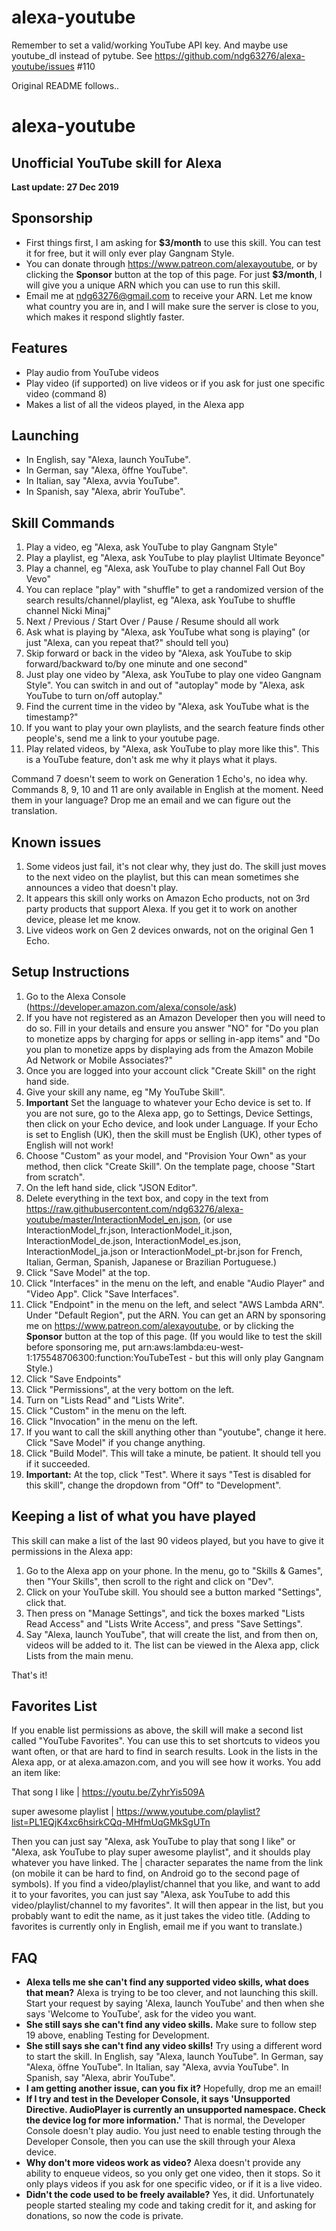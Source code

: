 # alexa-youtube
Remember to set a valid/working YouTube API key.
And maybe use youtube_dl instead of pytube.
See https://github.com/ndg63276/alexa-youtube/issues  #110


Original README follows..

# alexa-youtube
## Unofficial YouTube skill for Alexa
__Last update: 27 Dec 2019__


## Sponsorship
* First things first, I am asking for **$3/month** to use this skill. You can test it for free, but it will only ever play Gangnam Style.
* You can donate through https://www.patreon.com/alexayoutube, or by clicking the **Sponsor** button at the top of this page. For just **$3/month**, I will give you a unique ARN which you can use to run this skill.
* Email me at ndg63276@gmail.com to receive your ARN. Let me know what country you are in, and I will make sure the server is close to you, which makes it respond slightly faster.

## Features
* Play audio from YouTube videos
* Play video (if supported) on live videos or if you ask for just one specific video (command 8)
* Makes a list of all the videos played, in the Alexa app

## Launching
* In English, say "Alexa, launch YouTube". 
* In German, say "Alexa, öffne YouTube". 
* In Italian, say "Alexa, avvia YouTube".
* In Spanish, say "Alexa, abrir YouTube".

## Skill Commands

1. Play a video, eg "Alexa, ask YouTube to play Gangnam Style"
2. Play a playlist, eg "Alexa, ask YouTube to play playlist Ultimate Beyonce"
3. Play a channel, eg "Alexa, ask YouTube to play channel Fall Out Boy Vevo"
4. You can replace "play" with "shuffle" to get a randomized version of the search results/channel/playlist, eg "Alexa, ask YouTube to shuffle channel Nicki Minaj"
5. Next / Previous / Start Over / Pause / Resume should all work
6. Ask what is playing by "Alexa, ask YouTube what song is playing" (or just "Alexa, can you repeat that?" should tell you)
7. Skip forward or back in the video by "Alexa, ask YouTube to skip forward/backward to/by one minute and one second"
8. Just play one video by "Alexa, ask YouTube to play one video Gangnam Style". You can switch in and out of "autoplay" mode by "Alexa, ask YouTube to turn on/off autoplay."
9. Find the current time in the video by "Alexa, ask YouTube what is the timestamp?"
10. If you want to play your own playlists, and the search feature finds other people's, send me a link to your youtube page.
11. Play related videos, by "Alexa, ask YouTube to play more like this". This is a YouTube feature, don't ask me why it plays what it plays.

Command 7 doesn't seem to work on Generation 1 Echo's, no idea why.
Commands 8, 9, 10 and 11 are only available in English at the moment. Need them in your language? Drop me an email and we can figure out the translation.

## Known issues

1. Some videos just fail, it's not clear why, they just do. The skill just moves to the next video on the playlist, but this can mean sometimes she announces a video that doesn't play.
2. It appears this skill only works on Amazon Echo products, not on 3rd party products that support Alexa. If you get it to work on another device, please let me know.
3. Live videos work on Gen 2 devices onwards, not on the original Gen 1 Echo.

## Setup Instructions

1. Go to the Alexa Console (https://developer.amazon.com/alexa/console/ask)
2. If you have not registered as an Amazon Developer then you will need to do so. Fill in your details and ensure you answer "NO" for "Do you plan to monetize apps by charging for apps or selling in-app items" and "Do you plan to monetize apps by displaying ads from the Amazon Mobile Ad Network or Mobile Associates?"
3. Once you are logged into your account click "Create Skill" on the right hand side.
4. Give your skill any name, eg "My YouTube Skill".
5. **Important** Set the language to whatever your Echo device is set to. If you are not sure, go to the Alexa app, go to Settings, Device Settings, then click on your Echo device, and look under Language. If your Echo is set to English (UK), then the skill must be English (UK), other types of English will not work!
6. Choose "Custom" as your model, and "Provision Your Own" as your method, then click "Create Skill". On the template page, choose "Start from scratch".
7. On the left hand side, click "JSON Editor".
8. Delete everything in the text box, and copy in the text from https://raw.githubusercontent.com/ndg63276/alexa-youtube/master/InteractionModel_en.json, (or use InteractionModel_fr.json, InteractionModel_it.json, InteractionModel_de.json, InteractionModel_es.json, InteractionModel_ja.json or InteractionModel_pt-br.json for French, Italian, German, Spanish, Japanese or Brazilian Portuguese.)
9. Click "Save Model" at the top.
10. Click "Interfaces" in the menu on the left, and enable "Audio Player" and "Video App". Click "Save Interfaces".
11. Click "Endpoint" in the menu on the left, and select "AWS Lambda ARN". Under "Default Region", put the ARN. You can get an ARN by sponsoring me on https://www.patreon.com/alexayoutube, or by clicking the **Sponsor** button at the top of this page. (If you would like to test the skill before sponsoring me, put arn:aws:lambda:eu-west-1:175548706300:function:YouTubeTest - but this will only play Gangnam Style.)
12. Click "Save Endpoints"
13. Click "Permissions", at the very bottom on the left.
14. Turn on "Lists Read" and "Lists Write".
15. Click "Custom" in the menu on the left.
16. Click "Invocation" in the menu on the left.
17. If you want to call the skill anything other than "youtube", change it here. Click "Save Model" if you change anything.
18. Click "Build Model". This will take a minute, be patient. It should tell you if it succeeded.
19. **Important:** At the top, click "Test". Where it says "Test is disabled for this skill", change the dropdown from "Off" to "Development". 

## Keeping a list of what you have played
This skill can make a list of the last 90 videos played, but you have to give it permissions in the Alexa app:
1. Go to the Alexa app on your phone. In the menu, go to "Skills & Games", then "Your Skills", then scroll to the right and click on "Dev".
2. Click on your YouTube skill. You should see a button marked "Settings", click that. 
3. Then press on "Manage Settings", and tick the boxes marked "Lists Read Access" and "Lists Write Access", and press "Save Settings".
4. Say "Alexa, launch YouTube", that will create the list, and from then on, videos will be added to it.
The list can be viewed in the Alexa app, click Lists from the main menu.

That's it!

## Favorites List
If you enable list permissions as above, the skill will make a second list called "YouTube Favorites". You can use this to set shortcuts to videos you want often, or that are hard to find in search results.
Look in the lists in the Alexa app, or at alexa.amazon.com, and you will see how it works. You add an item like:

That song I like | https://youtu.be/ZyhrYis509A

super awesome playlist | https://www.youtube.com/playlist?list=PL1EQjK4xc6hsirkCQq-MHfmUqGMkSgUTn

Then you can just say "Alexa, ask YouTube to play that song I like" or "Alexa, ask YouTube to play super awesome playlist", and it shoulds play whatever you have linked. The | character separates the name from the link (on mobile it can be hard to find, on Android go to the second page of symbols).
If you find a video/playlist/channel that you like, and want to add it to your favorites, you can just say "Alexa, ask YouTube to add this video/playlist/channel to my favorites". It will then appear in the list, but you probably want to edit the name, as it just takes the video title. (Adding to favorites is currently only in English, email me if you want to translate.)

## FAQ
* **Alexa tells me she can't find any supported video skills, what does that mean?**
Alexa is trying to be too clever, and not launching this skill. Start your request by saying 'Alexa, launch YouTube' and then when she says 'Welcome to YouTube', ask for the video you want.
* **She still says she can't find any video skills.**
Make sure to follow step 19 above, enabling Testing for Development.
* **She still says she can't find any video skills!**
Try using a different word to start the skill. In English, say "Alexa, launch YouTube". In German, say "Alexa, öffne YouTube". In Italian, say "Alexa, avvia YouTube". In Spanish, say "Alexa, abrir YouTube".
* **I am getting another issue, can you fix it?**
Hopefully, drop me an email!
* **If I try and test in the Developer Console, it says 'Unsupported Directive. AudioPlayer is currently an unsupported namespace. Check the device log for more information.'**
That is normal, the Developer Console doesn't play audio. You just need to enable testing through the Developer Console, then you can use the skill through your Alexa device.
* **Why don't more videos work as video?**
Alexa doesn't provide any ability to enqueue videos, so you only get one video, then it stops. So it only plays videos if you ask for one specific video, or if it is a live video.
* **Didn't the code used to be freely available?**
Yes, it did. Unfortunately people started stealing my code and taking credit for it, and asking for donations, so now the code is private.
